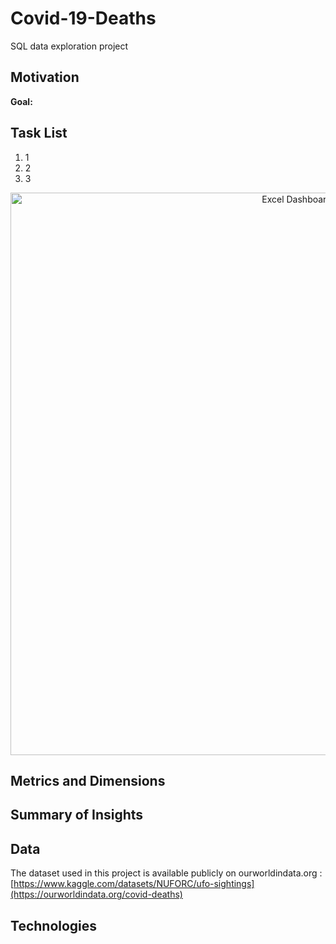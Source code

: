 # Covid-19-Deaths
SQL data exploration project

## Motivation
**Goal:**

## Task List
1. 1
2. 2
3. 3
   
<p align="center">
    <img src="" alt="Excel Dashboard" width="900">
</p>

## Metrics and Dimensions

## Summary of Insights

## Data
The dataset used in this project is available publicly on ourworldindata.org : [https://www.kaggle.com/datasets/NUFORC/ufo-sightings](https://ourworldindata.org/covid-deaths)

## Technologies
